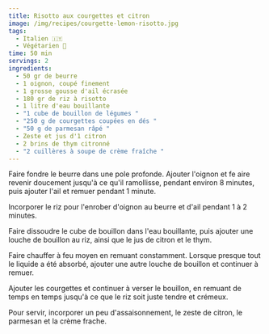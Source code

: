 ```yaml
---
title: Risotto aux courgettes et citron
image: /img/recipes/courgette-lemon-risotto.jpg
tags:
  - Italien 🇮🇹
  - Végétarien 🌱
time: 50 min
servings: 2
ingredients:
  - 50 gr de beurre
  - 1 oignon, coupé finement
  - 1 grosse gousse d'ail écrasée
  - 180 gr de riz à risotto
  - 1 litre d'eau bouillante
  - "1 cube de bouillon de légumes "
  - "250 g de courgettes coupées en dés "
  - "50 g de parmesan râpé "
  - Zeste et jus d'1 citron
  - 2 brins de thym citronné
  - "2 cuillères à soupe de crème fraîche "
---
```

Faire fondre le beurre dans une pole profonde. Ajouter l'oignon et fe aire revenir doucement jusqu'à ce qu'il ramollisse, pendant environ 8 minutes, puis ajouter l'ail et remuer pendant 1 minute. 

Incorporer le riz pour l'enrober d'oignon au beurre et d'ail pendant 1 à 2 minutes.

Faire dissoudre le cube de bouillon dans l'eau bouillante, puis ajouter une louche de bouillon au riz, ainsi que le jus de citron et le thym. 

Faire chauffer à feu moyen en remuant constamment. Lorsque presque tout le liquide a été absorbé, ajouter une autre louche de bouillon et continuer à remuer. 

Ajouter les courgettes et continuer à verser le bouillon, en remuant de temps en temps jusqu'à ce que le riz soit juste tendre et crémeux.

Pour servir, incorporer un peu d'assaisonnement, le zeste de citron, le parmesan et la crème frache.